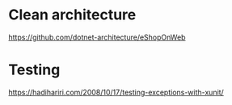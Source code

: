 # Clean architecture
https://github.com/dotnet-architecture/eShopOnWeb

# Testing
https://hadihariri.com/2008/10/17/testing-exceptions-with-xunit/
